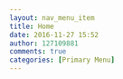 ```yaml
---
layout: nav_menu_item
title: Home
date: 2016-11-27 15:52
author: 127109881
comments: true
categories: [Primary Menu]
---
```



